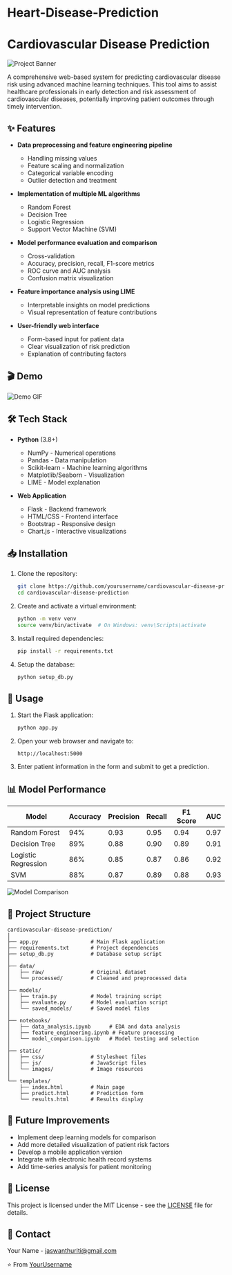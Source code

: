 # Heart-Disease-Prediction

# Cardiovascular Disease Prediction

![Project Banner](./static/images/banner.png)

A comprehensive web-based system for predicting cardiovascular disease risk using advanced machine learning techniques. This tool aims to assist healthcare professionals in early detection and risk assessment of cardiovascular diseases, potentially improving patient outcomes through timely intervention.


## ✨ Features

- **Data preprocessing and feature engineering pipeline**
  - Handling missing values
  - Feature scaling and normalization
  - Categorical variable encoding
  - Outlier detection and treatment

- **Implementation of multiple ML algorithms**
  - Random Forest
  - Decision Tree
  - Logistic Regression
  - Support Vector Machine (SVM)

- **Model performance evaluation and comparison**
  - Cross-validation
  - Accuracy, precision, recall, F1-score metrics
  - ROC curve and AUC analysis
  - Confusion matrix visualization

- **Feature importance analysis using LIME**
  - Interpretable insights on model predictions
  - Visual representation of feature contributions

- **User-friendly web interface**
  - Form-based input for patient data
  - Clear visualization of risk prediction
  - Explanation of contributing factors

## 🎬 Demo

![Demo GIF](https://via.placeholder.com/800x450)

## 🛠️ Tech Stack

- **Python** (3.8+)
  - NumPy - Numerical operations
  - Pandas - Data manipulation
  - Scikit-learn - Machine learning algorithms
  - Matplotlib/Seaborn - Visualization
  - LIME - Model explanation

- **Web Application**
  - Flask - Backend framework
  - HTML/CSS - Frontend interface
  - Bootstrap - Responsive design
  - Chart.js - Interactive visualizations

## 📥 Installation

1. Clone the repository:
   ```bash
   git clone https://github.com/yourusername/cardiovascular-disease-prediction.git
   cd cardiovascular-disease-prediction
   ```

2. Create and activate a virtual environment:
   ```bash
   python -m venv venv
   source venv/bin/activate  # On Windows: venv\Scripts\activate
   ```

3. Install required dependencies:
   ```bash
   pip install -r requirements.txt
   ```

4. Setup the database:
   ```bash
   python setup_db.py
   ```

## 🚀 Usage

1. Start the Flask application:
   ```bash
   python app.py
   ```

2. Open your web browser and navigate to:
   ```
   http://localhost:5000
   ```

3. Enter patient information in the form and submit to get a prediction.

## 📊 Model Performance

| Model | Accuracy | Precision | Recall | F1 Score | AUC |
|-------|----------|-----------|--------|----------|-----|
| Random Forest | 94% | 0.93 | 0.95 | 0.94 | 0.97 |
| Decision Tree | 89% | 0.88 | 0.90 | 0.89 | 0.91 |
| Logistic Regression | 86% | 0.85 | 0.87 | 0.86 | 0.92 |
| SVM | 88% | 0.87 | 0.89 | 0.88 | 0.93 |

![Model Comparison](https://via.placeholder.com/800x400)

## 📁 Project Structure

```
cardiovascular-disease-prediction/
│
├── app.py                 # Main Flask application
├── requirements.txt       # Project dependencies
├── setup_db.py            # Database setup script
│
├── data/
│   ├── raw/               # Original dataset
│   └── processed/         # Cleaned and preprocessed data
│
├── models/
│   ├── train.py           # Model training script
│   ├── evaluate.py        # Model evaluation script
│   └── saved_models/      # Saved model files
│
├── notebooks/
│   ├── data_analysis.ipynb      # EDA and data analysis
│   ├── feature_engineering.ipynb # Feature processing
│   └── model_comparison.ipynb   # Model testing and selection
│
├── static/
│   ├── css/               # Stylesheet files
│   ├── js/                # JavaScript files
│   └── images/            # Image resources
│
└── templates/
    ├── index.html         # Main page
    ├── predict.html       # Prediction form
    └── results.html       # Results display
```

## 🔮 Future Improvements

- Implement deep learning models for comparison
- Add more detailed visualization of patient risk factors
- Develop a mobile application version
- Integrate with electronic health record systems
- Add time-series analysis for patient monitoring



## 📄 License

This project is licensed under the MIT License - see the [LICENSE](LICENSE) file for details.

## 📧 Contact

Your Name - [jaswanthuriti@gmail.com](mailto:jaswanthuriti@gmail.com)


⭐️ From [YourUsername](https://github.com/jaswanthuriti)

